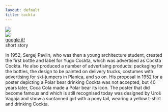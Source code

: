 ```yaml
---
layout: default
title: cockta
---
```


<section >
	<img class="kiosk" src="{{ site.baseurl }}/assets/images/backgrounds/ikone/cockta_blue_blur.jpg">
	<div class="icons-presentation">
		<div class="icons-about">	
			<img class="animated fadeInLeft" src="{{ site.baseurl }}/assets/images/svg-thin/cockta-w.svg">
				<a href="https://www.google.si/search?q=cockta+bottle+sergej+pavlin&es_sm=93&biw=1301&bih=579&source=lnms&tbm=isch&sa=X&ei=rGVGVIuyLua6ygPa84KwBQ&ved=0CAYQ_AUoAQ" target="_blank">
					<div class="btn animated fadeInUp">google it!</div>
				</a>
		</div>
		<div class="text animated slideInDown">
			<div class="btn">short story</div>
			<p>In 1952, Sergej Pavlin, who was then a young architecture student, created the first bottle and label for Yugo Cockta, which was advertised as Cockta Cockta. He also produced a number of advertising products: packaging for the bottles, the design to be painted on delivery trucks, costumes with advertising for ski-jumpers in Planica, and so on. His proposal in 1952 for a poster depicting a Polar bear drinking Cockta was not accepted, but 40 years later, Coca Cola made a Polar bear its icon. The poster that did become famous and which is still recognised today was designed by Uroš Vagaja and show a suntanned girl with a pony tail, wearing a yellow t-shirt and drinking Cockta.</p>
		</div>
	</div>
</section>